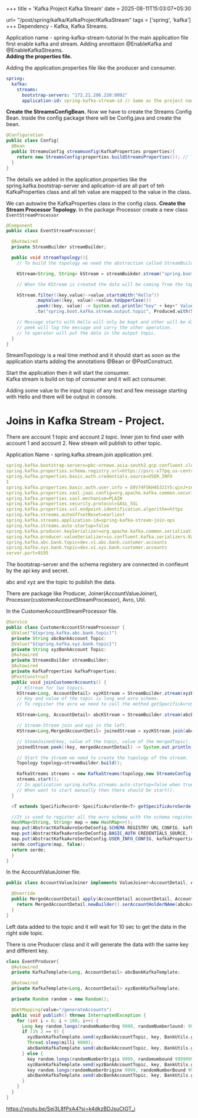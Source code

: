 +++
title = 'Kafka Project Kafka Stream'
date = 2025-08-11T15:03:07+05:30

url= "/post/spring/kafka/KafkaProjectKafkaStream"
tags = ['spring', 'kafka']
+++
Dependency - Kafka, Kafka Streams.

Application name - spring-kafka-stream-tutorial
In the main application file first enable kafka and stream. Adding annottaion @EnableKafka and @EnableKafkaStreams.  
__Adding the properties file.__

Adding the application.properties file like the producer and consumer.
```yml
spring:
  kafka:
    streams:
      bootstrap-servers: "172.21.206.230:9092"
      application-id: spring-kafka-stream-id // Same as the project name. These are the mandatory poperties.
```
__Create the StreamsConfigBean.__
Now we have to create the Streams Config Bean.
Inside the config package there will be Config.java and create the bean.
```java
@Configuration
public class Config{
  @Bean
  public StreamsConfig streamsonfig(KafkaProperties properties){
    return new StreamsConfig(properties.buildStreamsProperties()); // The streamsConfig need the properties related to the Kafka Streams.
  }
}
```
The details we added in the application.properties like the spring.kafka.bootstrap-server and aplication-id are all part of teh KafkaProperties class and all teh value are mapped to the value in the class. 

We can autowire the KafkaProperties class in the config class.
__Create the Stream Processor Topology.__
In the package Processor create a new class `EventStreamProcessor`
```java
@Component
public class EventStreamProcessor{

  @Autowired
  private StreamBuilder streamBuilder;

  public void streamTopology(){
    // To build the topology we need the abstraction called StreamBuilder. StreamBuilder object by default created when there is stream property in the application.yml file.

    KStream<String, String> kStream = streamBuikder.stream("spring.boot.kafka.stream.input.topic", Consumed.with(Serdes.String(), Serdes.String())); // Input topic then the key and the value serializer.

    // When the KStream is created the data will be coming from the topic.

    kStream.filter((key,value)->value.startsWith("Hello"))
           .mapValue((key, value)->value.toUpperCase())
           .peek((key, value) -> System.out.println("key" + key+" Value = "+value))
           .to("spring.boot.kafka.stream.output.topic", Produced.with(Serdes.String(), Serdes.String()));

    // Message starts with Hello will only be kept and other will be discarded and on the selected object will be mapped and transformed to uppercase.
    // peek will log the message and carry the other operation.
    // to operator will put the data in the output topic.
  }
}
```

StreamTopology is a real time method and it should start as soon as the application starts adding the annotations @Bean or @PostConstruct.

Start the application then it will start the consumer.  
Kafka stream is build on top of consumer and it will act consumer.

Adding some value to the input topic of any text and few message starting with Hello and there will be output in console.
# Joins in Kafka Stream - Project.

There are account 1 topic and account 2 topic. Inner join to find user with account 1 and account 2. New stream will publish to other topic.  

Application Name - spring.kafka.stream.join
application.yml.
```yml
spring.kafka.bootstrap-servers=pkc-xrnewx.asia-south2.gcp.confluent.cloud:9892
spring.kafka.properties.schema.registry.url=https://psrc-x77pq.us-centrall.gcp.confluent.cloud
spring.kafka.properties.basic.auth.credentials.source=USER_INFO
I
spring.kafka.properties.basic.auth.user.info = E0V74F5KH45J21Y5:qinJ+znfpQA9mjl1lBxPXJ0U9qeMonGMw9NOWAMq3ALYhY8w4k2uhcZvRrnIgXg
spring.kafka.properties.sasl.jaas.config=org.apache.kafka.common.security.plain. PlainloginModule required username="JUK37QLRBVAMXXEB
spring.kafka.properties.sasl.mechanism=PLAIN
spring.kafka.properties.security.protocol=SASL_SSL
spring.kafka.properties.ssl.endpoint.identification.algorithm=https
spring.kafka.streams.autoüffsetReset=earliest
spring.kafka.streams.application-id=spring-kafka-stream-join-ops
spring.kafka.streams.auto-startup=false
spring.kafka.producer.keySerializer=org.apache.kafka.common.serialization.LongSerializer
spring.kafka.producer.valueSerializer=io.confluent.kafka.serializers.KafkaAvroSerializer
spring.kafka.abc.bank.topic=dev.v1.abc.bank.customer.accounts
spring.kafka.xyz.bank.topic=dev.v1.xyz.bank.customer.accounts
server.port=9195
```
The bootstrap-server and the schema registery are connected in confleunt by the api key and secret.

abc and xyz are the topic to publish the data.

There are package like Producer, Joiner(AccountValueJoiner), Processor(customerAccountStreamProcessor), Avro, Util.

In the CustomerAccountStreamProcessor file.
```java
@Service
public class CustomerAccountStreamProcessor {
  @Value("${spring.kafka.abc.bank.topic)")
  private String abcBankAccount Topic:
  @Value("${spring.kafka.xyz.bank.topic}")
  private String xyzBankAccount Topic:
  @Autowired
  private StreamsBuilder streamBuilder;
  @Autowired
  private KafkaProperties kafkaProperties;
  @PostConstruct
  public void joinCustomerAccounts() {
    // KStream for two topics.
    KStream<Long, AccountDetail> xyzKStream = StreamBuilder.stream(xyzBankAccountTopic,Consumed.with(Serdes.Long(),this.getSpecificAvroSerde(new SpecificAvroSerde<>())));
    // Key and value of the topic is long and avro schema.
    // To register the avro we need to call the method getSpecificAvroSerde and passing parameter to register new schema.

    KStream<Long, AccountDetail> abcKStream = StreamBuilder.stream(abcBankAccountTopic,Consumed.with(Serdes.Long(),this.getSpecificAvroSerde(new SpecificAvroSerde<>())));

    // Stream-Stream join and xyz in the left.
    KStream<Long,MergedAccountDetil> joinedStream = xyzKStream.join(abcKStream, new AccountValueJoiner(),JoinWindows.of(Duration.ofSeconds(10)), StreamJoined.with(Serdes.Long(), this.getSpecificAvroSerde(new SpecificAvroSerde<>()), this.getSpecificAvroSerde(new SpecificAvroSerde<>())));

    // SteamJoined(key, value of the topic, value of the mergedTopic).
    joinedStream.peek((key, mergedAccountDetail) -> System.out.println("Key = " + key + " Value = " + mergedAccountDetail.toString()));

    // Start the stream we need to create the topology of the stream.
    Topology topology=streamBuilder.build();

    KafkaStreams streams = new KafkaStreams(topology,new StreamsConfig(kafkaProperties.buildStreamsProperties())); // parameter topology and streamsconfig.
    streams.start();
    // In application spring.kafka.streams.auto-startup=false when true then stream will start when the application will start.
    // When want to start manually then there should be start().
  }

  <T extends SpecificRecord> SpecificAvroSerde<T> getSpecificAvroSerde (SpecificAvroSerde<T> serde) {

  //It is used to register all the avro schema with the schema registery.
  HashMap<String, String> map = new HashMap<>();
  map.put(AbstractKafkaAvroSerDeConfig.SCHEMA REGISTRY URL_CONFIG, kafkaProperties.getProperties().get("schema.registry.url"));
  map.put(AbstractKafkaAvroSerDeConfig.BASIC_AUTH CREDENTIALS_SOURCE, "USER_INFO");
  map.put(AbstractKafkaAvroSerDeConfig.USER_INFO_CONFIG, kafkaProperties.getProperties().get("basic.auth.user.info"));
  serde.configure(map, false);
  return serde;
  }
}
```

In the AccountValueJoiner file.
```java
public class AccountValueJoiner implements ValueJoiner<AccountDetail, AccountDetail, MergedAccountDetail>{

  @Override
  public MergedAccountDetail apply(AccountDetail accountDetail, AccountDetail accountDetail2){
    return MergedAccountDetail.newBuilder().serAccountHolderNAme(abcAccount.getAccountHolderName()).build();
  }
}
```

Left data added to the topic and it will wait for 10 sec to get the data in the right side topic.

There is one Producer class and it will generate the data with the same key and different key.
```java
class EventProducer{
  @Autowired
  private KafkaTemplate<Long, AccountDetail> abcBankKafkaTemplate;

  @Autowired
  private KafkaTemplate<Long, AccountDetail> xyzBankKafkaTemplate;

  private Random random = new Random();

  @GetMapping(value="/generateAccounts")
  public void publish() throws InterruptedException {
    for (int i = 0; i < 100; i++) {
      Long key random.longs(randomNumberOng 9999, randomNumberlound: 99999999).findAny().getAsLong();
      if (1% 2 == 0) {
        xyzBankKafkaTemplate.send(xyzBankAccountTopic, key, BankUtils.generateXyzBankAccount(key, 1));
        Thread.sleep(milli 9000);
        abcBankKafkaTemplate.send(abcBankAccountTopic, key, BankUtils.generateAbcBankAccount(key, 1));
      } else {
        key random.longs(randomNumberOrigis 9999, randomumbound 99999999).findAny().getAsLong();
        xyzBankKafkaTemplate.send(xyzBankAccountTopic, key, BankUtils.generateXyzBankAccount (key, 1));
        key random.longs(randomNumberOriginx 9999, randomNumberBound 99999999).findAny().getAsLong();
        abcBankKafkaTemplate.send(abcBankAccountTopic, key, BankUtils.generateAbcBankAccount(key, 1));
      }
    }
  }
}
```
  

https://youtu.be/Sej3L8fPxA4?si=k4dkzBDJsuCtGT_i
